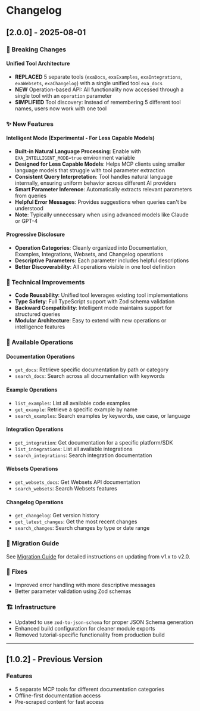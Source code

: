 # Changelog

## [2.0.0] - 2025-08-01

### 🚀 Breaking Changes

#### Unified Tool Architecture
- **REPLACED** 5 separate tools (`exaDocs`, `exaExamples`, `exaIntegrations`, `exaWebsets`, `exaChangelog`) with a single unified tool `exa_docs`
- **NEW** Operation-based API: All functionality now accessed through a single tool with an `operation` parameter
- **SIMPLIFIED** Tool discovery: Instead of remembering 5 different tool names, users now work with one tool

### ✨ New Features

#### Intelligent Mode (Experimental - For Less Capable Models)
- **Built-in Natural Language Processing**: Enable with `EXA_INTELLIGENT_MODE=true` environment variable
- **Designed for Less Capable Models**: Helps MCP clients using smaller language models that struggle with tool parameter extraction
- **Consistent Query Interpretation**: Tool handles natural language internally, ensuring uniform behavior across different AI providers
- **Smart Parameter Inference**: Automatically extracts relevant parameters from queries
- **Helpful Error Messages**: Provides suggestions when queries can't be understood
- **Note**: Typically unnecessary when using advanced models like Claude or GPT-4

#### Progressive Disclosure
- **Operation Categories**: Cleanly organized into Documentation, Examples, Integrations, Websets, and Changelog operations
- **Descriptive Parameters**: Each parameter includes helpful descriptions
- **Better Discoverability**: All operations visible in one tool definition

### 🔧 Technical Improvements

- **Code Reusability**: Unified tool leverages existing tool implementations
- **Type Safety**: Full TypeScript support with Zod schema validation
- **Backward Compatibility**: Intelligent mode maintains support for structured queries
- **Modular Architecture**: Easy to extend with new operations or intelligence features

### 📝 Available Operations

#### Documentation Operations
- `get_docs`: Retrieve specific documentation by path or category
- `search_docs`: Search across all documentation with keywords

#### Example Operations
- `list_examples`: List all available code examples
- `get_example`: Retrieve a specific example by name
- `search_examples`: Search examples by keywords, use case, or language

#### Integration Operations
- `get_integration`: Get documentation for a specific platform/SDK
- `list_integrations`: List all available integrations
- `search_integrations`: Search integration documentation

#### Websets Operations
- `get_websets_docs`: Get Websets API documentation
- `search_websets`: Search Websets features

#### Changelog Operations
- `get_changelog`: Get version history
- `get_latest_changes`: Get the most recent changes
- `search_changes`: Search changes by type or date range

### 🔄 Migration Guide

See [Migration Guide](specs/migration-guide.md) for detailed instructions on updating from v1.x to v2.0.

### 🐛 Fixes
- Improved error handling with more descriptive messages
- Better parameter validation using Zod schemas

### 🏗️ Infrastructure
- Updated to use `zod-to-json-schema` for proper JSON Schema generation
- Enhanced build configuration for cleaner module exports
- Removed tutorial-specific functionality from production build

---

## [1.0.2] - Previous Version

### Features
- 5 separate MCP tools for different documentation categories
- Offline-first documentation access
- Pre-scraped content for fast access